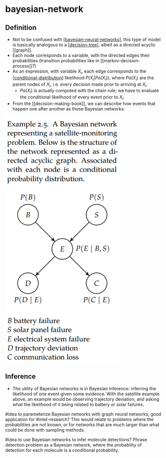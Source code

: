 # bayesian-network

## Definition

- Not to be confused with [[bayesian-neural-networks]], this type of model is basically analogous to a [[decision-tree]], albeit as a directed acyclic [[graph]].
- Each node corresponds to a variable, with the directed edges their probabilities (transition probabilities like in [[markov-decision-process]]?)
- As an expression, with variable $X_i$, each edge corresponds to the [[conditional-distribution]] likelihood $P(X_i \vert Pa(X_i))$, where $Pa(X_i)$ are the parent nodes of $X_i$, i.e. every decision made prior to arriving at $X_i$.
  - $Pa(X_i)$ is actually computed with the chain rule; we have to evaluate the conditional likelihood of every event prior to $X_i$.
- From the [[decision-making-book]], we can describe how events that happen one after another as these Bayesian networks:

![](attachments/2021-08-25-08-15-57.png)

## Inference

- The utility of Bayesian networks is in Bayesian inference: inferring the likelihood of one event given some evidence. With the satellite example above, an example would be observing trajectory deviation, and asking what the likelihood of it being related to battery or solar failures.

#idea to parameterize Bayesian networks with graph neural networks; good application for #intel-research? This would relate to problems where the probabilities are not known, or for networks that are much larger than what could be done with sampling methods.

#idea to use Bayesian networks to infer molecule detections? Phrase detection problem as a Bayesian network, where the probability of detection for each molecule is a conditional probability.

[//begin]: # "Autogenerated link references for markdown compatibility"
[bayesian-neural-networks]: bayesian-neural-networks "bayesian-neural-networks"
[decision-tree]: decision-tree "decision-tree"
[conditional-distribution]: conditional-distribution "conditional-distribution"
[//end]: # "Autogenerated link references"